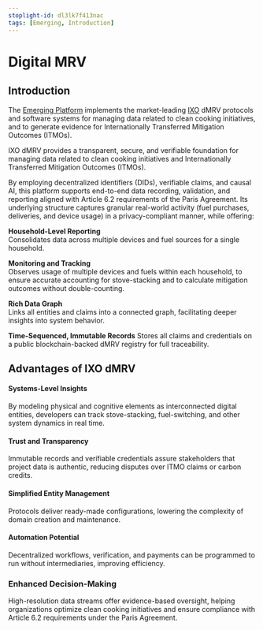 ```yaml
---
stoplight-id: dl3lk7f413nac
tags: [Emerging, Introduction]
---
```


# Digital MRV

## Introduction  
The [Emerging Platform](https://emerging.eco) implements the market-leading [IXO](https://ixo.world) dMRV protocols and software systems for managing data related to clean cooking initiatives, and to generate evidence for Internationally Transferred Mitigation Outcomes (ITMOs).

IXO dMRV provides a transparent, secure, and verifiable foundation for managing data related to clean cooking initiatives and Internationally Transferred Mitigation Outcomes (ITMOs). 

By employing decentralized identifiers (DIDs), verifiable claims, and causal AI, this platform supports end-to-end data recording, validation, and reporting aligned with Article 6.2 requirements of the Paris Agreement. Its underlying structure captures granular real-world activity (fuel purchases, deliveries, and device usage) in a privacy-compliant manner, while offering:

**Household-Level Reporting**  
Consolidates data across multiple devices and fuel sources for a single household.

**Monitoring and Tracking**  
Observes usage of multiple devices and fuels within each household, to ensure accurate accounting for stove-stacking and to calculate mitigation outcomes without double-counting.

**Rich Data Graph**  
Links all entities and claims into a connected graph, facilitating deeper insights into system behavior.

**Time-Sequenced, Immutable Records** 
Stores all claims and credentials on a public blockchain-backed dMRV registry for full traceability.


## Advantages of IXO dMRV

#### Systems-Level Insights  
By modeling physical and cognitive elements as interconnected digital entities, developers can track stove-stacking, fuel-switching, and other system dynamics in real time.

#### Trust and Transparency  
Immutable records and verifiable credentials assure stakeholders that project data is authentic, reducing disputes over ITMO claims or carbon credits.

#### Simplified Entity Management  
Protocols deliver ready-made configurations, lowering the complexity of domain creation and maintenance.

#### Automation Potential  
Decentralized workflows, verification, and payments can be programmed to run without intermediaries, improving efficiency.

### Enhanced Decision-Making  
High-resolution data streams offer evidence-based oversight, helping organizations optimize clean cooking initiatives and ensure compliance with Article 6.2 requirements under the Paris Agreement.

